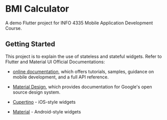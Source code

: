 # BMI Calculator

A demo Flutter project for INFO 4335 Mobile Application Development Course.

## Getting Started

This project is to explain the use of stateless and stateful widgets. Refer to Flutter and Material UI Official Documentations:

- [online documentation](https://flutter.dev/docs), which offers tutorials,
samples, guidance on mobile development, and a full API reference.
- [Material Design](https://m2.material.io/design), which provides documentation for Google's open source design system.

- [Cupertino](https://docs.flutter.dev/development/ui/widgets/cupertino) - iOS-style widgets
- [Material](https://docs.flutter.dev/development/ui/widgets/material) - Android-style widgets
